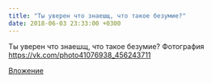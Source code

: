 ```yaml
---
title: "Ты уверен что знаешщ, что такое безумие?"
date: 2018-06-03 23:33:00 +0300
---
```


Ты уверен что знаешщ, что такое безумие?
Фотография
https://vk.com/photo41076938_456243711

[Вложение](https://vk.com/photo41076938_456243711)
